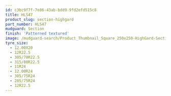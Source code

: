 ```yaml
---
id: c3bc9f7f-7e86-43ab-bdd9-9fd2efd515c8
title: HLS47
product_slug: section-highgard
part_number: HLS47
mudguard: Section
finish: 'Patterned textured'
image: /mudguard-search/Product_Thumbnail_Square_250x250-HighGard-Section.jpg
tyre_size:
  - 12.00X20
  - 12R22.5
  - 305/70R22.5
  - 315/80R22.5
  - 11R24
  - 12.00R24
  - 305/75R24
  - 285/75R24
  - 12R22.5
---
```

